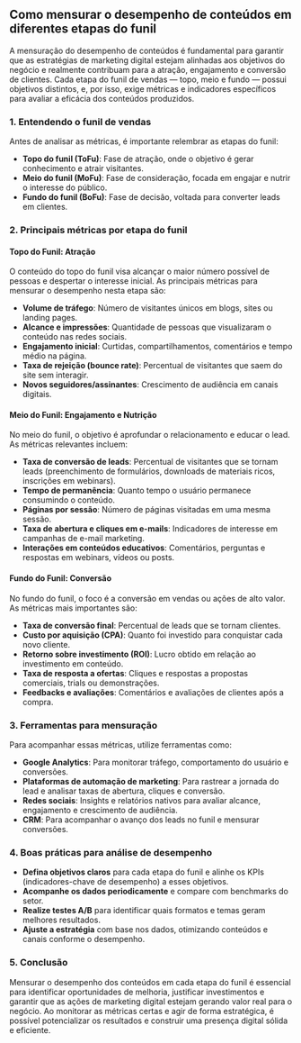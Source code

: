## Como mensurar o desempenho de conteúdos em diferentes etapas do funil

A mensuração do desempenho de conteúdos é fundamental para garantir que as estratégias de marketing digital estejam alinhadas aos objetivos do negócio e realmente contribuam para a atração, engajamento e conversão de clientes. Cada etapa do funil de vendas — topo, meio e fundo — possui objetivos distintos, e, por isso, exige métricas e indicadores específicos para avaliar a eficácia dos conteúdos produzidos.

### 1. Entendendo o funil de vendas

Antes de analisar as métricas, é importante relembrar as etapas do funil:

- **Topo do funil (ToFu)**: Fase de atração, onde o objetivo é gerar conhecimento e atrair visitantes.
- **Meio do funil (MoFu)**: Fase de consideração, focada em engajar e nutrir o interesse do público.
- **Fundo do funil (BoFu)**: Fase de decisão, voltada para converter leads em clientes.

### 2. Principais métricas por etapa do funil

#### Topo do Funil: Atração

O conteúdo do topo do funil visa alcançar o maior número possível de pessoas e despertar o interesse inicial. As principais métricas para mensurar o desempenho nesta etapa são:

- **Volume de tráfego**: Número de visitantes únicos em blogs, sites ou landing pages.
- **Alcance e impressões**: Quantidade de pessoas que visualizaram o conteúdo nas redes sociais.
- **Engajamento inicial**: Curtidas, compartilhamentos, comentários e tempo médio na página.
- **Taxa de rejeição (bounce rate)**: Percentual de visitantes que saem do site sem interagir.
- **Novos seguidores/assinantes**: Crescimento de audiência em canais digitais.

#### Meio do Funil: Engajamento e Nutrição

No meio do funil, o objetivo é aprofundar o relacionamento e educar o lead. As métricas relevantes incluem:

- **Taxa de conversão de leads**: Percentual de visitantes que se tornam leads (preenchimento de formulários, downloads de materiais ricos, inscrições em webinars).
- **Tempo de permanência**: Quanto tempo o usuário permanece consumindo o conteúdo.
- **Páginas por sessão**: Número de páginas visitadas em uma mesma sessão.
- **Taxa de abertura e cliques em e-mails**: Indicadores de interesse em campanhas de e-mail marketing.
- **Interações em conteúdos educativos**: Comentários, perguntas e respostas em webinars, vídeos ou posts.

#### Fundo do Funil: Conversão

No fundo do funil, o foco é a conversão em vendas ou ações de alto valor. As métricas mais importantes são:

- **Taxa de conversão final**: Percentual de leads que se tornam clientes.
- **Custo por aquisição (CPA)**: Quanto foi investido para conquistar cada novo cliente.
- **Retorno sobre investimento (ROI)**: Lucro obtido em relação ao investimento em conteúdo.
- **Taxa de resposta a ofertas**: Cliques e respostas a propostas comerciais, trials ou demonstrações.
- **Feedbacks e avaliações**: Comentários e avaliações de clientes após a compra.

### 3. Ferramentas para mensuração

Para acompanhar essas métricas, utilize ferramentas como:

- **Google Analytics**: Para monitorar tráfego, comportamento do usuário e conversões.
- **Plataformas de automação de marketing**: Para rastrear a jornada do lead e analisar taxas de abertura, cliques e conversão.
- **Redes sociais**: Insights e relatórios nativos para avaliar alcance, engajamento e crescimento de audiência.
- **CRM**: Para acompanhar o avanço dos leads no funil e mensurar conversões.

### 4. Boas práticas para análise de desempenho

- **Defina objetivos claros** para cada etapa do funil e alinhe os KPIs (indicadores-chave de desempenho) a esses objetivos.
- **Acompanhe os dados periodicamente** e compare com benchmarks do setor.
- **Realize testes A/B** para identificar quais formatos e temas geram melhores resultados.
- **Ajuste a estratégia** com base nos dados, otimizando conteúdos e canais conforme o desempenho.

### 5. Conclusão

Mensurar o desempenho dos conteúdos em cada etapa do funil é essencial para identificar oportunidades de melhoria, justificar investimentos e garantir que as ações de marketing digital estejam gerando valor real para o negócio. Ao monitorar as métricas certas e agir de forma estratégica, é possível potencializar os resultados e construir uma presença digital sólida e eficiente.
